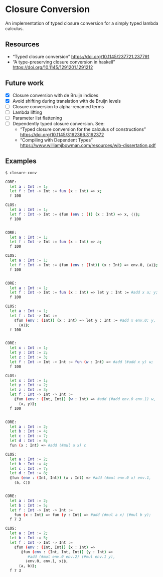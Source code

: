 # Closure Conversion

An implementation of typed closure conversion for a simply typed lambda calculus.

## Resources

- “Typed closure conversion” <https://doi.org/10.1145/237721.237791>
- “A type-preserving closure conversion in haskell” <https://doi.org/10.1145/1291201.1291212>

## Future work

- [x] Closure conversion with de Bruijn indices
- [x] Avoid shifting during translation with de Bruijn levels
- [ ] Closure conversion to alpha-renamed terms
- [ ] Lambda lifting
- [ ] Parameter list flattening
- [ ] Dependently typed closure conversion. See:
  - “Typed closure conversion for the calculus of constructions” <https://doi.org/10.1145/3192366.3192372>
  - “Compiling with Dependent Types” <https://www.williamjbowman.com/resources/wjb-dissertation.pdf>

## Examples

```sh
$ closure-conv

CORE:
  let a : Int := 1;
  let f : Int -> Int := fun (x : Int) => x;
  f 100

CLOS:
  let a : Int := 1;
  let f : Int -> Int := ⟪fun (env : ()) (x : Int) => x, ⟨⟩⟫;
  f 100


CORE:
  let a : Int := 1;
  let f : Int -> Int := fun (x : Int) => a;
  f 100

CLOS:
  let a : Int := 1;
  let f : Int -> Int := ⟪fun (env : (Int)) (x : Int) => env.0, ⟨a⟩⟫;
  f 100


CORE:
  let a : Int := 1;
  let f : Int -> Int := fun (x : Int) => let y : Int := #add x a; y;
  f 100

CLOS:
  let a : Int := 1;
  let f : Int -> Int :=
    ⟪fun (env : (Int)) (x : Int) => let y : Int := #add x env.0; y,
      ⟨a⟩⟫;
  f 100


CORE:
  let x : Int := 1;
  let y : Int := 2;
  let z : Int := 3;
  let f : Int -> Int -> Int := fun (w : Int) => #add (#add x y) w;
  f 100

CLOS:
  let x : Int := 1;
  let y : Int := 2;
  let z : Int := 3;
  let f : Int -> Int -> Int :=
    ⟪fun (env : (Int, Int)) (w : Int) => #add (#add env.0 env.1) w,
      ⟨x, y⟩⟫;
  f 100


CORE:
  let a : Int := 2;
  let b : Int := 4;
  let c : Int := 7;
  let d : Int := 8;
  fun (x : Int) => #add (#mul a x) c

CLOS:
  let a : Int := 2;
  let b : Int := 4;
  let c : Int := 7;
  let d : Int := 8;
  ⟪fun (env : (Int, Int)) (x : Int) => #add (#mul env.0 x) env.1,
    ⟨a, c⟩⟫


CORE:
  let a : Int := 2;
  let b : Int := 5;
  let f : Int -> Int -> Int :=
    fun (x : Int) => fun (y : Int) => #add (#mul a x) (#mul b y);
  f 7 3

CLOS:
  let a : Int := 2;
  let b : Int := 5;
  let f : Int -> Int -> Int :=
    ⟪fun (env : (Int, Int)) (x : Int) =>
       ⟪fun (env : (Int, Int, Int)) (y : Int) =>
          #add (#mul env.0 env.2) (#mul env.1 y),
         ⟨env.0, env.1, x⟩⟫,
      ⟨a, b⟩⟫;
  f 7 3

```
